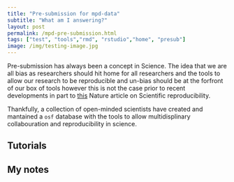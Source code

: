 ```yaml
---
title: "Pre-submission for mpd-data"
subtitle: "What am I answering?"
layout: post
permalink: /mpd-pre-submission.html
tags: ["test", "tools","rmd", "rstudio","home", "presub"]
image: /img/testing-image.jpg
---
```


Pre-submission has always been a concept in Science. The idea that we are all bias as researchers should hit home for all researchers and the tools to allow our research to be reproducible and un-bias should be at the forfront of our box of tools however this is not the case prior to recent developments in part to [this](https://www.nature.com/news/1-500-scientists-lift-the-lid-on-reproducibility-1.19970) Nature article on Scientific reproducibility.

Thankfully, a collection of open-minded scientists have created and mantained a `osf` database with the tools to allow multidisplinary collabouration and reproducibility in science.

## Tutorials

## My notes